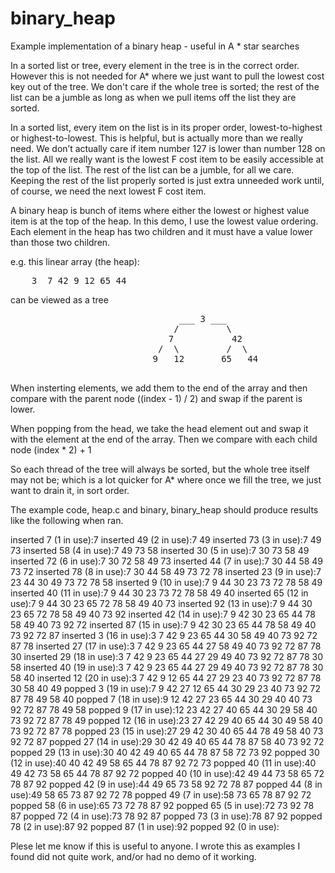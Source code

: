 binary_heap
===========

Example implementation of a binary heap - useful in A * star searches

In a sorted list or tree, every element in the tree is in the correct order.
However this is not needed for A* where we just want to pull the lowest cost
key out of the tree. We don't care if the whole tree is sorted; the rest of
the list can be a jumble as long as when we pull items off the list they are
sorted.


In a sorted list, every item on the list is in its proper order, lowest-to-highest or highest-to-lowest. This is helpful, but is actually more than we really need. We don’t actually care if item number 127 is lower than number 128 on the list. All we really want is the lowest F cost item to be easily accessible at the top of the list. The rest of the list can be a jumble, for all we care. Keeping the rest of the list properly sorted is just extra unneeded work until, of course, we need the next lowest F cost item.

A binary heap is bunch of items where either the lowest or highest value item is at 
the top of the heap. In this demo, I use the lowest value ordering. Each element in
the heap has two children and it must have a value lower than those two children.

e.g. this linear array (the heap):

<pre>
    3  7 42 9 12 65 44
</pre>

can be viewed as a tree

<pre>
                                ___ 3 ___
                               /         \
                              7           42 
                            /  \         /  \
                           9   12       65   44

</pre>

When insterting elements, we add them to the end of the array and then compare
with the parent node ((index - 1) / 2) and swap if the parent is lower.

When popping from the head, we take the head element out and swap it with the
element at the end of the array. Then we compare with each child node (index * 2) + 1

So each thread of the tree will always be sorted, but the whole tree itself may not
be; which is a lot quicker for A* where once we fill the tree, we just want to drain
it, in sort order.

The example code, heap.c and binary, binary_heap should produce results like the 
following when ran.

<ore>
inserted 7  (1  in use):7  
inserted 49 (2  in use):7  49 
inserted 73 (3  in use):7  49 73 
inserted 58 (4  in use):7  49 73 58 
inserted 30 (5  in use):7  30 73 58 49 
inserted 72 (6  in use):7  30 72 58 49 73 
inserted 44 (7  in use):7  30 44 58 49 73 72 
inserted 78 (8  in use):7  30 44 58 49 73 72 78 
inserted 23 (9  in use):7  23 44 30 49 73 72 78 58 
inserted 9  (10 in use):7  9  44 30 23 73 72 78 58 49 
inserted 40 (11 in use):7  9  44 30 23 73 72 78 58 49 40 
inserted 65 (12 in use):7  9  44 30 23 65 72 78 58 49 40 73 
inserted 92 (13 in use):7  9  44 30 23 65 72 78 58 49 40 73 92 
inserted 42 (14 in use):7  9  42 30 23 65 44 78 58 49 40 73 92 72 
inserted 87 (15 in use):7  9  42 30 23 65 44 78 58 49 40 73 92 72 87 
inserted 3  (16 in use):3  7  42 9  23 65 44 30 58 49 40 73 92 72 87 78 
inserted 27 (17 in use):3  7  42 9  23 65 44 27 58 49 40 73 92 72 87 78 30 
inserted 29 (18 in use):3  7  42 9  23 65 44 27 29 49 40 73 92 72 87 78 30 58 
inserted 40 (19 in use):3  7  42 9  23 65 44 27 29 49 40 73 92 72 87 78 30 58 40 
inserted 12 (20 in use):3  7  42 9  12 65 44 27 29 23 40 73 92 72 87 78 30 58 40 49 
popped   3  (19 in use):7  9  42 27 12 65 44 30 29 23 40 73 92 72 87 78 49 58 40 
popped   7  (18 in use):9  12 42 27 23 65 44 30 29 40 40 73 92 72 87 78 49 58 
popped   9  (17 in use):12 23 42 27 40 65 44 30 29 58 40 73 92 72 87 78 49 
popped   12 (16 in use):23 27 42 29 40 65 44 30 49 58 40 73 92 72 87 78 
popped   23 (15 in use):27 29 42 30 40 65 44 78 49 58 40 73 92 72 87 
popped   27 (14 in use):29 30 42 49 40 65 44 78 87 58 40 73 92 72 
popped   29 (13 in use):30 40 42 49 40 65 44 78 87 58 72 73 92 
popped   30 (12 in use):40 40 42 49 58 65 44 78 87 92 72 73 
popped   40 (11 in use):40 49 42 73 58 65 44 78 87 92 72 
popped   40 (10 in use):42 49 44 73 58 65 72 78 87 92 
popped   42 (9  in use):44 49 65 73 58 92 72 78 87 
popped   44 (8  in use):49 58 65 73 87 92 72 78 
popped   49 (7  in use):58 73 65 78 87 92 72 
popped   58 (6  in use):65 73 72 78 87 92 
popped   65 (5  in use):72 73 92 78 87 
popped   72 (4  in use):73 78 92 87 
popped   73 (3  in use):78 87 92 
popped   78 (2  in use):87 92 
popped   87 (1  in use):92 
popped   92 (0  in use):
</ore>

Plese let me know if this is useful to anyone. I wrote this as examples I found did
not quite work, and/or had no demo of it working.
